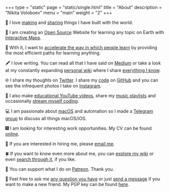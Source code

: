 +++
type = "static"
page = "static/single.html"
title = "About"
description = "Nikita Voloboev"
menu = "main"
weight = "2"
+++

👋 I love [making](https://nikitavoloboev.xyz/projects/) and [sharing](https://wiki.nikitavoloboev.xyz/sharing/sharing.html) things I have built with the world.

🔭 I am creating an [Open Source](https://github.com/learn-anything/learn-anything) Website for learning any topic on Earth with [Interactive Maps](https://learn-anything.xyz).

🚀 With it, I want to [accelerate the way in which people learn](https://github.com/learn-anything/learn-anything/wiki/White-Paper) by providing the most efficient paths for learning anything.

🖋 I love writing. You can read all that I have said on [Medium](https://medium.com/@NikitaVoloboev) or take a look at my constantly expanding [personal wiki](https://wiki.nikitavoloboev.xyz) where I share [everything I know](https://wiki.nikitavoloboev.xyz/sharing/everything-I-know.html).

🌐 I share my thoughts on [Twitter](https://twitter.com/nikitavoloboev). I share my [code](https://wiki.nikitavoloboev.xyz/sharing/my-github.html) on [GitHub](https://github.com/nikitavoloboev) and you can see the infrequent photos I take on [Instagram](https://www.instagram.com/nikitavoloboev).

🎥 I also make [educational YouTube videos](https://www.youtube.com/channel/UCEKqrUfr_FMKIO9XSJS4vDw), share my [music playlists](https://wiki.nikitavoloboev.xyz/music/music-playlists.html) and occasionally [stream myself coding](https://twitch.tv/nikitavoloboev).

💻 I am passionate about [macOS](https://github.com/nikitavoloboev/my-mac-os#readme) and automation so I made a [Telegram group](https://t.me/macOSautomation) to discuss all things macOS/iOS.

🎆 I am looking for interesting work opportunities. My CV can be found [online](https://www.linkedin.com/in/nikitavoloboev).

📧 If you are interested in hiring me, please [email me](mailto:nikita.voloboev@icloud.com).

🍀 If you want to know even more about me, you can [explore my wiki](https://wiki.nikitavoloboev.xyz) or even [search through it](https://github.com/nikitavoloboev/alfred-my-mind), if you like.

💛 You can support what I do on [Patreon](http://patreon.com/nikitavoloboev). Thank you.

💬 Feel free to ask me [any question you have](https://github.com/nikitavoloboev/ama#readme) or just [send a message](mailto:nikita.voloboev@icloud.com) if you want to make a new friend. My PGP key can be found [here](https://keybase.io/nikitavoloboev).